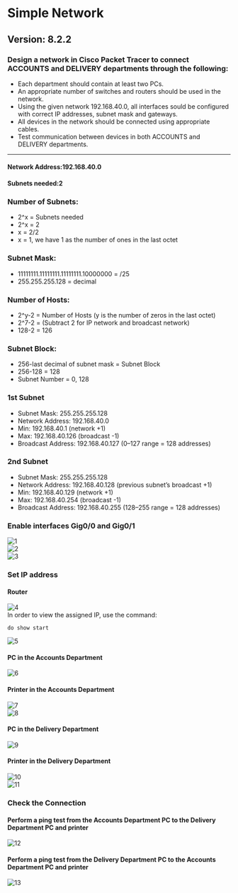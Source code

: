 # Simple Network
## Version: 8.2.2
### Design a network in Cisco Packet Tracer to connect ACCOUNTS and DELIVERY departments through the following:
- Each department should contain at least two PCs.
- An appropriate number of switches and routers should be used in the network.
- Using the given network 192.168.40.0, all interfaces sould be configured with correct IP addresses, subnet mask and gateways.
- All devices in the network should be connected using appropriate cables.
- Test communication between devices in both ACCOUNTS and DELIVERY departments.
  
--------------------------------------------------------------------------------------------------------------------------------------------------------------------------------

#### Network Address:192.168.40.0
#### Subnets needed:2
  
### Number of Subnets:
- 2^x = Subnets needed
- 2^x = 2
- x = 2/2
- x = 1, we have 1 as the number of ones in the last octet

### Subnet Mask:
- 11111111.11111111.11111111.10000000 = /25
- 255.255.255.128 = decimal

### Number of Hosts:
- 2^y-2 = Number of Hosts (y is the number of zeros in the last octet)
- 2^7-2 = (Subtract 2 for IP network and broadcast network)
- 128-2 = 126

### Subnet Block:
- 256-last decimal of subnet mask = Subnet Block
- 256-128 = 128
- Subnet Number = 0, 128 

### 1st Subnet
- Subnet Mask: 255.255.255.128
- Network Address: 192.168.40.0
- Min: 192.168.40.1 (network +1)
- Max: 192.168.40.126 (broadcast -1)
- Broadcast Address: 192.168.40.127 (0–127 range = 128 addresses)
### 2nd Subnet
- Subnet Mask: 255.255.255.128
- Network Address: 192.168.40.128 (previous subnet’s broadcast +1)
- Min: 192.168.40.129 (network +1)
- Max: 192.168.40.254 (broadcast -1)
- Broadcast Address: 192.168.40.255 (128–255 range = 128 addresses)  

### Enable interfaces Gig0/0 and Gig0/1
![1](https://github.com/user-attachments/assets/98328e25-eb02-4b4a-824d-4026cbf7221a)  
![2](https://github.com/user-attachments/assets/0e7ad96c-e183-4310-aba1-7452b519c3a1)  
![3](https://github.com/user-attachments/assets/2cf1a999-0248-41d9-9167-7758659807ea)  
### Set IP address
#### Router
![4](https://github.com/user-attachments/assets/a1fe289b-933c-4b5e-a7d6-63b3706baccc)  
In order to view the assigned IP, use the command:
```
do show start
```
![5](https://github.com/user-attachments/assets/261df3f3-7bbb-47ef-bac4-087a5c155c67)  
#### PC in the Accounts Department
![6](https://github.com/user-attachments/assets/8674fceb-6cc1-4c0b-ab47-74594703c407)  
#### Printer in the Accounts Department
![7](https://github.com/user-attachments/assets/1c6da9b9-85eb-4cfd-9eec-73d2d34345c1)  
![8](https://github.com/user-attachments/assets/4641c1df-2430-4db8-9ee4-95cb39f55de7)  
#### PC in the Delivery Department
![9](https://github.com/user-attachments/assets/a06a3162-b84a-46f9-8457-6117069b16fe)  
#### Printer in the Delivery Department
![10](https://github.com/user-attachments/assets/dd402d95-3663-47e9-8a96-bb8c79b8559f)  
![11](https://github.com/user-attachments/assets/4b2a910d-feb1-4978-81cc-5cf31cc84344)  
### Check the Connection
#### Perform a ping test from the Accounts Department PC to the Delivery Department PC and printer
![12](https://github.com/user-attachments/assets/eed0eeb7-2157-48a5-8f00-bc5be2120430)  
#### Perform a ping test from the Delivery Department PC to the Accounts Department PC and printer
![13](https://github.com/user-attachments/assets/ebb4b5a9-e273-4061-a81c-df12399fe02e)  



